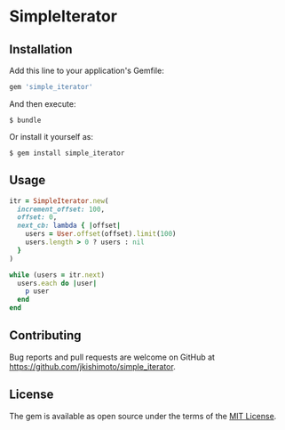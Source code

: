# SimpleIterator

## Installation

Add this line to your application's Gemfile:

```ruby
gem 'simple_iterator'
```

And then execute:

    $ bundle

Or install it yourself as:

    $ gem install simple_iterator

## Usage

```ruby
itr = SimpleIterator.new(
  increment_offset: 100,
  offset: 0,
  next_cb: lambda { |offset|
    users = User.offset(offset).limit(100)
    users.length > 0 ? users : nil
  }
)

while (users = itr.next)
  users.each do |user|
    p user
  end
end
```

## Contributing

Bug reports and pull requests are welcome on GitHub at https://github.com/jkishimoto/simple_iterator.

## License

The gem is available as open source under the terms of the [MIT License](http://opensource.org/licenses/MIT).

